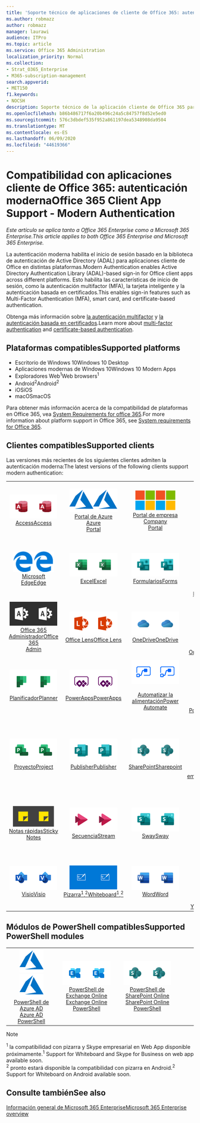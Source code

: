 ```yaml
---
title: 'Soporte técnico de aplicaciones de cliente de Office 365: autenticación moderna'
ms.author: robmazz
author: robmazz
manager: laurawi
audience: ITPro
ms.topic: article
ms.service: Office 365 Administration
localization_priority: Normal
ms.collection:
- Strat_O365_Enterprise
- M365-subscription-management
search.appverid:
- MET150
f1.keywords:
- NOCSH
description: Soporte técnico de la aplicación cliente de Office 365 para la autenticación moderna.
ms.openlocfilehash: b86b486717f6a20b496c24a5c84757f8d52e5ed0
ms.sourcegitcommit: 576c3dbdef535f952a861197dea5348908da9504
ms.translationtype: MT
ms.contentlocale: es-ES
ms.lasthandoff: 06/09/2020
ms.locfileid: "44619366"
---
```

# <a name="office-365-client-app-support---modern-authentication"></a><span data-ttu-id="fe2c3-103">Compatibilidad con aplicaciones cliente de Office 365: autenticación moderna</span><span class="sxs-lookup"><span data-stu-id="fe2c3-103">Office 365 Client App Support - Modern Authentication</span></span>

<span data-ttu-id="fe2c3-104">*Este artículo se aplica tanto a Office 365 Enterprise como a Microsoft 365 Enterprise.*</span><span class="sxs-lookup"><span data-stu-id="fe2c3-104">*This article applies to both Office 365 Enterprise and Microsoft 365 Enterprise.*</span></span>

<span data-ttu-id="fe2c3-105">La autenticación moderna habilita el inicio de sesión basado en la biblioteca de autenticación de Active Directory (ADAL) para aplicaciones cliente de Office en distintas plataformas.</span><span class="sxs-lookup"><span data-stu-id="fe2c3-105">Modern Authentication enables Active Directory Authentication Library (ADAL)-based sign-in for Office client apps across different platforms.</span></span> <span data-ttu-id="fe2c3-106">Esto habilita las características de inicio de sesión, como la autenticación multifactor (MFA), la tarjeta inteligente y la autenticación basada en certificados.</span><span class="sxs-lookup"><span data-stu-id="fe2c3-106">This enables sign-in features such as Multi-Factor Authentication (MFA), smart card, and certificate-based authentication.</span></span>

<span data-ttu-id="fe2c3-107">Obtenga más información sobre [la autenticación multifactor](https://docs.microsoft.com/azure/active-directory/authentication/multi-factor-authentication) y [la autenticación basada en certificados](https://docs.microsoft.com/azure/active-directory/active-directory-certificate-based-authentication-get-started).</span><span class="sxs-lookup"><span data-stu-id="fe2c3-107">Learn more about [multi-factor authentication](https://docs.microsoft.com/azure/active-directory/authentication/multi-factor-authentication) and [certificate-based authentication](https://docs.microsoft.com/azure/active-directory/active-directory-certificate-based-authentication-get-started).</span></span>

## <a name="supported-platforms"></a><span data-ttu-id="fe2c3-108">Plataformas compatibles</span><span class="sxs-lookup"><span data-stu-id="fe2c3-108">Supported platforms</span></span>

 - <span data-ttu-id="fe2c3-109">Escritorio de Windows 10</span><span class="sxs-lookup"><span data-stu-id="fe2c3-109">Windows 10 Desktop</span></span>
 - <span data-ttu-id="fe2c3-110">Aplicaciones modernas de Windows 10</span><span class="sxs-lookup"><span data-stu-id="fe2c3-110">Windows 10 Modern Apps</span></span>
 - <span data-ttu-id="fe2c3-111">Exploradores Web<sup>1</sup></span><span class="sxs-lookup"><span data-stu-id="fe2c3-111">Web browsers<sup>1</sup></span></span>
 - <span data-ttu-id="fe2c3-112">Android<sup>2</sup></span><span class="sxs-lookup"><span data-stu-id="fe2c3-112">Android<sup>2</sup></span></span>
 - <span data-ttu-id="fe2c3-113">iOS</span><span class="sxs-lookup"><span data-stu-id="fe2c3-113">iOS</span></span>
 - <span data-ttu-id="fe2c3-114">macOS</span><span class="sxs-lookup"><span data-stu-id="fe2c3-114">macOS</span></span>

<span data-ttu-id="fe2c3-115">Para obtener más información acerca de la compatibilidad de plataformas en Office 365, vea [System Requirements for office 365](https://products.office.com/office-system-requirements).</span><span class="sxs-lookup"><span data-stu-id="fe2c3-115">For more information about platform support in Office 365, see [System requirements for Office 365](https://products.office.com/office-system-requirements).</span></span>

## <a name="supported-clients"></a><span data-ttu-id="fe2c3-116">Clientes compatibles</span><span class="sxs-lookup"><span data-stu-id="fe2c3-116">Supported clients</span></span>

<span data-ttu-id="fe2c3-117">Las versiones más recientes de los siguientes clientes admiten la autenticación moderna:</span><span class="sxs-lookup"><span data-stu-id="fe2c3-117">The latest versions of the following clients support modern authentication:</span></span>

| | | | | | |
|:---:|:---:|:---:|:---:|:---:|:---:|
| <span data-ttu-id="fe2c3-118">![Icono de Access](media/o365-access-64x64.png)</span><span class="sxs-lookup"><span data-stu-id="fe2c3-118">![Access icon](media/o365-access-64x64.png)</span></span> <br> [<span data-ttu-id="fe2c3-119">Access</span><span class="sxs-lookup"><span data-stu-id="fe2c3-119">Access</span></span>](https://products.office.com/access) | <span data-ttu-id="fe2c3-120">![Icono de Azure](media/o365-azure-64x64.png)</span><span class="sxs-lookup"><span data-stu-id="fe2c3-120">![Azure icon](media/o365-azure-64x64.png)</span></span> <br> [<span data-ttu-id="fe2c3-121">Portal de Azure <br></span><span class="sxs-lookup"><span data-stu-id="fe2c3-121">Azure <br> Portal </span></span>](https://azure.microsoft.com/features/azure-portal/) | <span data-ttu-id="fe2c3-122">![Icono del portal de empresa](media/o365-microsoft-64x64.png)</span><span class="sxs-lookup"><span data-stu-id="fe2c3-122">![Company portal icon](media/o365-microsoft-64x64.png)</span></span> <br> [<span data-ttu-id="fe2c3-123">Portal de empresa <br></span><span class="sxs-lookup"><span data-stu-id="fe2c3-123">Company <br> Portal </span></span>](https://docs.microsoft.com/intune-user-help/sign-in-to-the-company-portal) | <span data-ttu-id="fe2c3-124">![Icono de Delve](media/o365-delve-64x64.png)</span><span class="sxs-lookup"><span data-stu-id="fe2c3-124">![Delve icon](media/o365-delve-64x64.png)</span></span> <br> [<span data-ttu-id="fe2c3-125">Delve</span><span class="sxs-lookup"><span data-stu-id="fe2c3-125">Delve</span></span>](https://products.office.com/business/intelligent-search) | <span data-ttu-id="fe2c3-126">![Icono de Dynamics 365](media/o365-dynamics365-64x64.png)</span><span class="sxs-lookup"><span data-stu-id="fe2c3-126">![Dynamics 365 icon](media/o365-dynamics365-64x64.png)</span></span> <br> [<span data-ttu-id="fe2c3-127">Dynamics 365</span><span class="sxs-lookup"><span data-stu-id="fe2c3-127">Dynamics 365</span></span>](https://dynamics.microsoft.com) 
| <span data-ttu-id="fe2c3-128">![Icono de borde](media/o365-edge-64x64.png)</span><span class="sxs-lookup"><span data-stu-id="fe2c3-128">![Edge icon](media/o365-edge-64x64.png)</span></span> <br> [<span data-ttu-id="fe2c3-129">Microsoft Edge</span><span class="sxs-lookup"><span data-stu-id="fe2c3-129">Edge</span></span>](https://www.microsoft.com/windows/microsoft-edge) | <span data-ttu-id="fe2c3-130">![Icono de Excel](media/o365-excel-64x64.png)</span><span class="sxs-lookup"><span data-stu-id="fe2c3-130">![Excel icon](media/o365-excel-64x64.png)</span></span> <br> [<span data-ttu-id="fe2c3-131">Excel</span><span class="sxs-lookup"><span data-stu-id="fe2c3-131">Excel</span></span>](https://products.office.com/excel) | <span data-ttu-id="fe2c3-132">![Icono de formularios](media/o365-forms-64x64.png)</span><span class="sxs-lookup"><span data-stu-id="fe2c3-132">![Forms icon](media/o365-forms-64x64.png)</span></span> <br> [<span data-ttu-id="fe2c3-133">Formularios</span><span class="sxs-lookup"><span data-stu-id="fe2c3-133">Forms</span></span>](https://flow.microsoft.com/connectors/shared_microsoftforms/microsoft-forms/) | <span data-ttu-id="fe2c3-134">![Icono de Kaizala](media/o365-kaizala-64x64.png)</span><span class="sxs-lookup"><span data-stu-id="fe2c3-134">![Kaizala icon](media/o365-kaizala-64x64.png)</span></span> <br> [<span data-ttu-id="fe2c3-135">Kaizala</span><span class="sxs-lookup"><span data-stu-id="fe2c3-135">Kaizala</span></span>](https://products.office.com/en/business/microsoft-kaizala) | <span data-ttu-id="fe2c3-136">![Icono de Office.com](media/o365-office-64x64.png)</span><span class="sxs-lookup"><span data-stu-id="fe2c3-136">![Office.com icon](media/o365-office-64x64.png)</span></span> <br> [<span data-ttu-id="fe2c3-137">Office.com</span><span class="sxs-lookup"><span data-stu-id="fe2c3-137">Office.com</span></span>](https://www.office.com/) 
| <span data-ttu-id="fe2c3-138">![Icono de Office 365 administrador](media/o365-o365admin-64x64.png)</span><span class="sxs-lookup"><span data-stu-id="fe2c3-138">![Office 365 Admin icon](media/o365-o365admin-64x64.png)</span></span> <br> [<span data-ttu-id="fe2c3-139">Office 365 <br> Administrador</span><span class="sxs-lookup"><span data-stu-id="fe2c3-139">Office 365 <br> Admin</span></span>](https://products.office.com/business/manage-office-365-admin-app) | <span data-ttu-id="fe2c3-140">![Icono de lente](media/o365-lens-64x64.png)</span><span class="sxs-lookup"><span data-stu-id="fe2c3-140">![Lens icon](media/o365-lens-64x64.png)</span></span> <br> [<span data-ttu-id="fe2c3-141">Office Lens</span><span class="sxs-lookup"><span data-stu-id="fe2c3-141">Office Lens</span></span>](https://www.microsoft.com/p/office-lens/9wzdncrfj3t8?activetab=pivot%3Aoverviewtab) | <span data-ttu-id="fe2c3-142">![Icono de OneDrive para la empresa](media/o365-OneDrive-64x64.png)</span><span class="sxs-lookup"><span data-stu-id="fe2c3-142">![OneDrive for Business icon](media/o365-OneDrive-64x64.png)</span></span> <br> [<span data-ttu-id="fe2c3-143">OneDrive</span><span class="sxs-lookup"><span data-stu-id="fe2c3-143">OneDrive</span></span>](https://products.office.com/onedrive-for-business/online-cloud-storage) |  <span data-ttu-id="fe2c3-144">![Icono de OneNote](media/o365-OneNote-64x64.png)</span><span class="sxs-lookup"><span data-stu-id="fe2c3-144">![OneNote icon](media/o365-OneNote-64x64.png)</span></span> <br> [<span data-ttu-id="fe2c3-145">OneNote</span><span class="sxs-lookup"><span data-stu-id="fe2c3-145">OneNote</span></span>](https://products.office.com/onenote) | <span data-ttu-id="fe2c3-146">![Icono de Outlook](media/o365-outlook-64x64.png)</span><span class="sxs-lookup"><span data-stu-id="fe2c3-146">![Outlook icon](media/o365-outlook-64x64.png)</span></span> <br> [<span data-ttu-id="fe2c3-147">Outlook</span><span class="sxs-lookup"><span data-stu-id="fe2c3-147">Outlook</span></span>](https://products.office.com/outlook) 
| <span data-ttu-id="fe2c3-148">![Icono de Planificador](media/o365-planner-64x64.png)</span><span class="sxs-lookup"><span data-stu-id="fe2c3-148">![Planner icon](media/o365-planner-64x64.png)</span></span> <br> [<span data-ttu-id="fe2c3-149">Planificador</span><span class="sxs-lookup"><span data-stu-id="fe2c3-149">Planner</span></span>](https://products.office.com/business/task-management-software) | <span data-ttu-id="fe2c3-150">![Icono de PowerApps](media/o365-powerapps-64x64.png)</span><span class="sxs-lookup"><span data-stu-id="fe2c3-150">![PowerApps icon](media/o365-powerapps-64x64.png)</span></span> <br> [<span data-ttu-id="fe2c3-151">PowerApps</span><span class="sxs-lookup"><span data-stu-id="fe2c3-151">PowerApps </span></span>](https://powerapps.microsoft.com) | <span data-ttu-id="fe2c3-152">![Icono de automatización de energía](media/o365-flow-64x64.png)</span><span class="sxs-lookup"><span data-stu-id="fe2c3-152">![Power Automate icon](media/o365-flow-64x64.png)</span></span> <br> [<span data-ttu-id="fe2c3-153"><br>Automatizar la alimentación</span><span class="sxs-lookup"><span data-stu-id="fe2c3-153">Power <br> Automate</span></span>](https://flow.microsoft.com) | <span data-ttu-id="fe2c3-154">![Icono de PowerBI](media/o365-powerbi-64x64.png)</span><span class="sxs-lookup"><span data-stu-id="fe2c3-154">![PowerBI icon](media/o365-powerbi-64x64.png)</span></span> <br> [<span data-ttu-id="fe2c3-155">Power BI</span><span class="sxs-lookup"><span data-stu-id="fe2c3-155">Power BI</span></span>](https://powerbi.microsoft.com)| <span data-ttu-id="fe2c3-156">![Icono de PowerPoint](media/o365-powerpoint-64x64.png)</span><span class="sxs-lookup"><span data-stu-id="fe2c3-156">![PowerPoint icon](media/o365-powerpoint-64x64.png)</span></span> <br> [<span data-ttu-id="fe2c3-157">PowerPoint</span><span class="sxs-lookup"><span data-stu-id="fe2c3-157">PowerPoint</span></span>](https://products.office.com/powerpoint) 
| <span data-ttu-id="fe2c3-158">![Icono de proyecto](media/o365-project-64x64.png)</span><span class="sxs-lookup"><span data-stu-id="fe2c3-158">![Project icon](media/o365-project-64x64.png)</span></span> <br> [<span data-ttu-id="fe2c3-159">Proyecto</span><span class="sxs-lookup"><span data-stu-id="fe2c3-159">Project</span></span>](https://products.office.com/project) | <span data-ttu-id="fe2c3-160">![Icono de Publisher](media/o365-publisher-64x64.png)</span><span class="sxs-lookup"><span data-stu-id="fe2c3-160">![Publisher icon](media/o365-publisher-64x64.png)</span></span> <br> [<span data-ttu-id="fe2c3-161">Publisher</span><span class="sxs-lookup"><span data-stu-id="fe2c3-161">Publisher</span></span>](https://products.office.com/publisher) | <span data-ttu-id="fe2c3-162">![Icono de SharePoint](media/o365-sharepoint-64x64.png)</span><span class="sxs-lookup"><span data-stu-id="fe2c3-162">![SharePoint icon](media/o365-sharepoint-64x64.png)</span></span> <br> [<span data-ttu-id="fe2c3-163">SharePoint</span><span class="sxs-lookup"><span data-stu-id="fe2c3-163">Sharepoint</span></span>](https://products.office.com/sharepoint) | <span data-ttu-id="fe2c3-164">![Icono de Skype Empresarial](media/o365-skypeforbusiness-64x64.png)</span><span class="sxs-lookup"><span data-stu-id="fe2c3-164">![Skype for Business icon](media/o365-skypeforbusiness-64x64.png)</span></span> <br> [<span data-ttu-id="fe2c3-165">Skype <br> empresarial<sup>1</sup></span><span class="sxs-lookup"><span data-stu-id="fe2c3-165">Skype for <br> Business<sup>1</sup></span></span>](https://www.skype.com/business/) | <span data-ttu-id="fe2c3-166">![Icono de StaffHub](media/o365-staffhub-64x64.png)</span><span class="sxs-lookup"><span data-stu-id="fe2c3-166">![StaffHub icon](media/o365-staffhub-64x64.png)</span></span> <br> [<span data-ttu-id="fe2c3-167">StaffHub</span><span class="sxs-lookup"><span data-stu-id="fe2c3-167">StaffHub</span></span>](https://products.office.com/microsoft-staffhub/staff-scheduling-software)
| <span data-ttu-id="fe2c3-168">![Icono de notas adhesivas](media/o365-stickynotes-64x64.png)</span><span class="sxs-lookup"><span data-stu-id="fe2c3-168">![Sticky Notes icon](media/o365-stickynotes-64x64.png)</span></span> <br> [<span data-ttu-id="fe2c3-169">Notas rápidas</span><span class="sxs-lookup"><span data-stu-id="fe2c3-169">Sticky Notes</span></span>](https://www.microsoft.com/p/microsoft-sticky-notes/9nblggh4qghw) | <span data-ttu-id="fe2c3-170">![Icono de secuencia](media/o365-stream-64x64.png)</span><span class="sxs-lookup"><span data-stu-id="fe2c3-170">![Stream icon](media/o365-stream-64x64.png)</span></span> <br> [<span data-ttu-id="fe2c3-171">Secuencia</span><span class="sxs-lookup"><span data-stu-id="fe2c3-171">Stream</span></span>](https://stream.microsoft.com) | <span data-ttu-id="fe2c3-172">![Icono de Sway](media/o365-sway-64x64.png)</span><span class="sxs-lookup"><span data-stu-id="fe2c3-172">![Sway icon](media/o365-sway-64x64.png)</span></span> <br> [<span data-ttu-id="fe2c3-173">Sway</span><span class="sxs-lookup"><span data-stu-id="fe2c3-173">Sway</span></span>](https://sway.com) | <span data-ttu-id="fe2c3-174">![Icono de Teams](media/o365-teams-64x64.png)</span><span class="sxs-lookup"><span data-stu-id="fe2c3-174">![Teams icon](media/o365-teams-64x64.png)</span></span> <br> [<span data-ttu-id="fe2c3-175">Teams</span><span class="sxs-lookup"><span data-stu-id="fe2c3-175">Teams</span></span>](https://products.office.com/microsoft-teams/group-chat-software) | <span data-ttu-id="fe2c3-176">![Icono de tareas pendientes](media/o365-todo-64x64.png)</span><span class="sxs-lookup"><span data-stu-id="fe2c3-176">![To Do icon](media/o365-todo-64x64.png)</span></span> <br> [<span data-ttu-id="fe2c3-177">Acciones que realizar</span><span class="sxs-lookup"><span data-stu-id="fe2c3-177">To Do</span></span>](https://todo.microsoft.com) 
| <span data-ttu-id="fe2c3-178">![Icono de Visio](media/o365-visio-64x64.png)</span><span class="sxs-lookup"><span data-stu-id="fe2c3-178">![Visio icon](media/o365-visio-64x64.png)</span></span> <br> [<span data-ttu-id="fe2c3-179">Visio</span><span class="sxs-lookup"><span data-stu-id="fe2c3-179">Visio</span></span>](https://products.office.com/visio/flowchart-software) | <span data-ttu-id="fe2c3-180">![Icono de pizarra](media/o365-whiteboard-64x64.png)</span><span class="sxs-lookup"><span data-stu-id="fe2c3-180">![Whiteboard icon](media/o365-whiteboard-64x64.png)</span></span> <br> [<span data-ttu-id="fe2c3-181">Pizarra<sup>1</sup>,<sup>2</sup></span><span class="sxs-lookup"><span data-stu-id="fe2c3-181">Whiteboard<sup>1</sup>,<sup>2</sup></span></span>](https://whiteboard.microsoft.com/) | <span data-ttu-id="fe2c3-182">![Icono de Word](media/o365-word-64x64.png)</span><span class="sxs-lookup"><span data-stu-id="fe2c3-182">![Word icon](media/o365-word-64x64.png)</span></span> <br> [<span data-ttu-id="fe2c3-183">Word</span><span class="sxs-lookup"><span data-stu-id="fe2c3-183">Word</span></span>](https://products.office.com/word) | <span data-ttu-id="fe2c3-184">![Icono de Yammer](media/o365-yammer-64x64.png)</span><span class="sxs-lookup"><span data-stu-id="fe2c3-184">![Yammer icon](media/o365-yammer-64x64.png)</span></span> <br> [<span data-ttu-id="fe2c3-185">Yammer</span><span class="sxs-lookup"><span data-stu-id="fe2c3-185">Yammer</span></span>](https://products.office.com/yammer/yammer-overview) | <span data-ttu-id="fe2c3-186">![Icono de Yammer](media/o365-yammer-64x64.png)</span><span class="sxs-lookup"><span data-stu-id="fe2c3-186">![Yammer icon](media/o365-yammer-64x64.png)</span></span> <br> [<span data-ttu-id="fe2c3-187"><br>Notificador de Yammer</span><span class="sxs-lookup"><span data-stu-id="fe2c3-187">Yammer <br> Notifier</span></span>](https://products.office.com/yammer/yammer-overview) |  |

## <a name="supported-powershell-modules"></a><span data-ttu-id="fe2c3-188">Módulos de PowerShell compatibles</span><span class="sxs-lookup"><span data-stu-id="fe2c3-188">Supported PowerShell modules</span></span>

| | | | | | |
|:---:|:---:|:---:|:---:|:---:|:---:|
| <span data-ttu-id="fe2c3-189">![Icono de Azure](media/o365-azure-64x64.png)</span><span class="sxs-lookup"><span data-stu-id="fe2c3-189">![Azure icon](media/o365-azure-64x64.png)</span></span> <br> [<span data-ttu-id="fe2c3-190">PowerShell de Azure AD <br></span><span class="sxs-lookup"><span data-stu-id="fe2c3-190">Azure AD <br> PowerShell</span></span>](https://docs.microsoft.com/powershell/azure/active-directory/overview?view=azureadps-2.0) | <span data-ttu-id="fe2c3-191">![Icono de Exchange](media/o365-exchange-64x64.png)</span><span class="sxs-lookup"><span data-stu-id="fe2c3-191">![Exchange icon](media/o365-exchange-64x64.png)</span></span> <br> [<span data-ttu-id="fe2c3-192">PowerShell de Exchange Online <br></span><span class="sxs-lookup"><span data-stu-id="fe2c3-192">Exchange Online <br> PowerShell</span></span>](https://docs.microsoft.com/powershell/exchange/exchange-online/exchange-online-powershell?view=exchange-ps) | <span data-ttu-id="fe2c3-193">![Icono de SharePoint](media/o365-sharepoint-64x64.png)</span><span class="sxs-lookup"><span data-stu-id="fe2c3-193">![SharePoint icon](media/o365-sharepoint-64x64.png)</span></span> <br> [<span data-ttu-id="fe2c3-194">PowerShell de SharePoint Online <br></span><span class="sxs-lookup"><span data-stu-id="fe2c3-194">SharePoint Online <br> PowerShell</span></span>](https://docs.microsoft.com/powershell/sharepoint/sharepoint-online/connect-sharepoint-online)

> [!NOTE]
> <span data-ttu-id="fe2c3-195"><sup>1</sup> la compatibilidad con pizarra y Skype empresarial en Web App disponible próximamente.</span><span class="sxs-lookup"><span data-stu-id="fe2c3-195"><sup>1</sup> Support for Whiteboard and Skype for Business on web app available soon.</span></span> <br>
> <span data-ttu-id="fe2c3-196"><sup>2</sup> pronto estará disponible la compatibilidad con pizarra en Android.</span><span class="sxs-lookup"><span data-stu-id="fe2c3-196"><sup>2</sup> Support for Whiteboard on Android available soon.</span></span>

## <a name="see-also"></a><span data-ttu-id="fe2c3-197">Consulte también</span><span class="sxs-lookup"><span data-stu-id="fe2c3-197">See also</span></span>

[<span data-ttu-id="fe2c3-198">Información general de Microsoft 365 Enterprise</span><span class="sxs-lookup"><span data-stu-id="fe2c3-198">Microsoft 365 Enterprise overview</span></span>](https://docs.microsoft.com/microsoft-365/enterprise/microsoft-365-overview)
